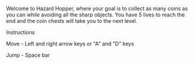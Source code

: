 Welcome to Hazard Hopper, where your goal is to collect as many coins as you can while avoiding all the sharp objects. You have 5 lives to reach the end and the coin chests will take you to the next level.

Instructions

Move - Left and right arrow keys or "A" and "D" keys

Jump - Space bar
